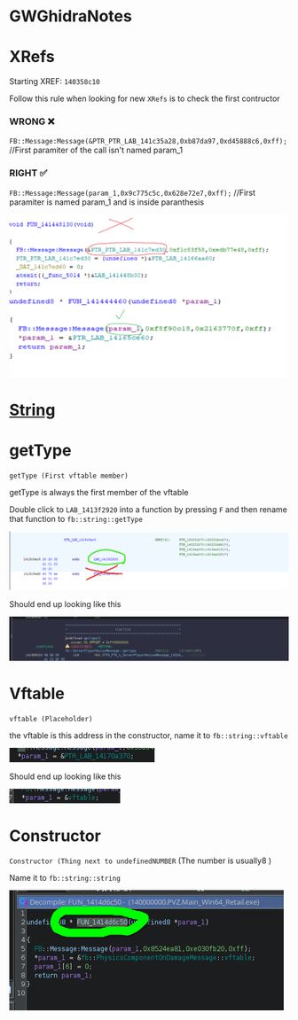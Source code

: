 # GWGhidraNotes

# XRefs

Starting XREF: `140358c10`

Follow this rule when looking for new `XRefs` is to check the first contructor

### WRONG ❌

`FB::Message:Message(&PTR_PTR_LAB_141c35a28,0xb87da97,0xd45888c6,0xff);` //First paramiter of the call isn't named param_1

### RIGHT ✅

`FB::Message:Message(param_1,0x9c775c5c,0x628e72e7,0xff);` //First paramiter is named param_1 and is inside paranthesis

![XREFS](/GhidraStuff/TheOldStuff/Images/README/1.png)

# [String](https://github.com/Twig6943/CrzyecksGhidraNotes/blob/main/String.md)

# getType

`getType (First vftable member)`

getType is always the first member of the vftable

Double click to  `LAB_1413f2920`  into a function by pressing `F` and then rename that function to `fb::string::getType`

![gettype](/GhidraStuff/TheOldStuff/Images/README/2.png)

Should end up looking like this

![image](/GhidraStuff/TheOldStuff/Images/README/3.png)


# Vftable

`vftable (Placeholder)`

the vftable is this address in the constructor, name it to `fb::string::vftable`

![image](/GhidraStuff/TheOldStuff/Images/README/4.png)

Should end up looking like this

![image](/GhidraStuff/TheOldStuff/Images/README/5.png)


# Constructor

`Constructor (Thing next to undefinedNUMBER` (The number is usually8 ) 

Name it to `fb::string::string`

![image](/GhidraStuff/TheOldStuff/Images/README/6.png)

